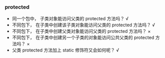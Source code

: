 ### protected
- 同一个包中， 子类对象能访问父类的 protected 方法吗？   √
- 不同包下， 在子类中创建该子类对象能访问父类的 protected 方法吗？    √
- 不同包下， 在子类中创建父类对象能访问父类的 protected 方法吗？     ×
- 不同包下， 在子类中创建另一个子类的对象能访问公共父类的 protected 方法吗？   ×
- 父类 protected 方法加上 static 修饰符又会如何呢？    √
